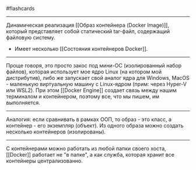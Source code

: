 #flashcards
***
Динамическая реализация [[Образ контейнера (Docker Image)]], который представляет собой статический tar-файл, содержащий файловую систему.
- Имеет несколько [[Состояния контейнеров Docker]].
***
Проще говоря, это просто закос под мини-ОС (изолированный набор файлов), которая использует мое ядро Linux (на котором мой дистрибутив), либо же запускает свой аналог ядра для Windows, MacOS - маленькую виртуальную машину с Linux-ядром (прим: через Hyper-V или WSL2).
При этом [[Docker Engine]] создает связь между нашим терминалом и контейнером, поэтому все, что мы пишем, им выполняется.
***
Аналогия: если сравнивать в рамках ООП, то образ - это класс, а контейнер - его экземпляр (объект). Из одного образа можно создать несколько контейнеров (изолированы).
***
С контейнерами можно работать из любой папки своего хоста, [[Docker]] работает не "в папке", а как служба, которая хранит все контейнеры централизованно.
<!--SR:!2025-10-11,5,250-->